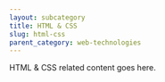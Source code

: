 ```yaml
---
layout: subcategory
title: HTML & CSS
slug: html-css
parent_category: web-technologies
---
```


HTML & CSS related content goes here.
